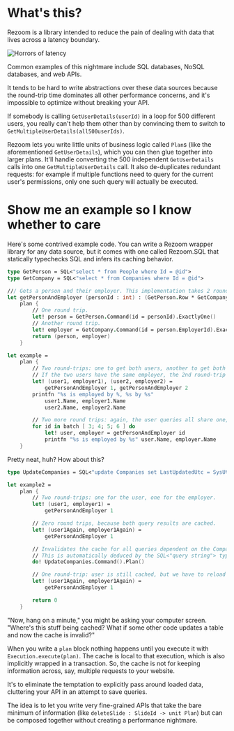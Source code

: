# What's this?

Rezoom is a library intended to reduce the pain of dealing with data that lives
across a latency boundary.

![Horrors of latency](https://raw.githubusercontent.com/rspeele/Rezoom/master/doc/images/Latency.png)

Common examples of this nightmare include SQL databases, NoSQL databases, and
web APIs.

It tends to be hard to write abstractions over these data sources because the
round-trip time dominates all other performance concerns, and it's impossible to
optimize without breaking your API.

If somebody is calling `GetUserDetails(userId)` in a loop for 500 different
users, you really can't help them other than by convincing them to switch to
`GetMultipleUserDetails(all500userIds)`.

Rezoom lets you write little units of business logic called `Plan`s (like the
aforementioned `GetUserDetails`), which you can then glue together into larger
plans. It'll handle converting the 500 independent `GetUserDetails` calls into
one `GetMultipleUserDetails` call. It also de-duplicates redundant requests: for
example if multiple functions need to query for the current user's permissions,
only one such query will actually be executed.

# Show me an example so I know whether to care

Here's some contrived example code. You can write a Rezoom wrapper library for
any data source, but it comes with one called Rezoom.SQL that statically
typechecks SQL and infers its caching behavior.

```fsharp
type GetPerson = SQL<"select * from People where Id = @id">
type GetCompany = SQL<"select * from Companies where Id = @id">

/// Gets a person and their employer. This implementation takes 2 round trips.
let getPersonAndEmployer (personId : int) : (GetPerson.Row * GetCompany.Row) Plan =
    plan {
        // One round trip.
        let! person = GetPerson.Command(id = personId).ExactlyOne()
        // Another round trip.
        let! employer = GetCompany.Command(id = person.EmployerId).ExactlyOne()
        return (person, employer)
    }

let example =
    plan {
        // Two round-trips: one to get both users, another to get both employers.
        // If the two users have the same employer, the 2nd round-trip will only include one SELECT statement.
        let! (user1, employer1), (user2, employer2) =
            getPersonAndEmployer 1, getPersonAndEmployer 2
        printfn "%s is employed by %, %s by %s"
            user1.Name, employer1.Name
            user2.Name, employer2.Name

        // Two more round trips: again, the user queries all share one, and the employer queries share the next.
        for id in batch [ 3; 4; 5; 6 ] do
            let! user, employer = getPersonAndEmployer id
            printfn "%s is employed by %s" user.Name, employer.Name
    }

```

Pretty neat, huh? How about this?

```fsharp
type UpdateCompanies = SQL<"update Companies set LastUpdatedUtc = SysUtcDateTime() where Id = 27">

let example2 =
    plan {
        // Two round-trips: one for the user, one for the employer.
        let! (user1, employer1) =
            getPersonAndEmployer 1

        // Zero round trips, because both query results are cached.
        let! (user1Again, employer1Again) =
            getPersonAndEmployer 1

        // Invalidates the cache for all queries dependent on the Companies table.
        // This is automatically deduced by the SQL<"query string"> type provider.
        do! UpdateCompanies.Command().Plan()

        // One round-trip: user is still cached, but we have to reload the employer.
        let! (user1Again, employer1Again) =
            getPersonAndEmployer 1

        return 0
    }
```

"Now, hang on a minute," you might be asking your computer screen. "Where's this
stuff being cached? What if some other code updates a table and now the cache is
invalid?"

When you write a `plan` block nothing happens until you execute it with
`Execution.execute(plan)`. The cache is local to that execution, which is also
implicitly wrapped in a transaction. So, the cache is not for keeping
information across, say, multiple requests to your website.

It's to eliminate the temptation to explicitly pass around loaded data,
cluttering your API in an attempt to save queries.

The idea is to let you write very fine-grained APIs that take the bare minimum
of information (like `deleteSlide : SlideId -> unit Plan`) but can be composed
together without creating a performance nightmare.

